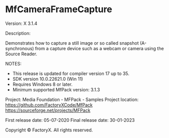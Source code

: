 # MfCameraFrameCapture

Version: X 3.1.4

Description:

  Demonstrates how to capture a still image or so called snapshot (A-synchronous) from a capture device such as a webcam or camera using the Source Reader.

NOTES: 
 - This release is updated for compiler version 17 up to 35.
 - SDK version 10.0.22621.0 (Win 11)
 - Requires Windows 8 or later.
 - Minimum supported MfPack version: 3.1.3

Project: Media Foundation - MFPack - Samples
Project location: https://github.com/FactoryXCode/MfPack
                  https://sourceforge.net/projects/MFPack

First release date: 05-07-2020
Final release date: 30-01-2023

Copyright © FactoryX. All rights reserved.